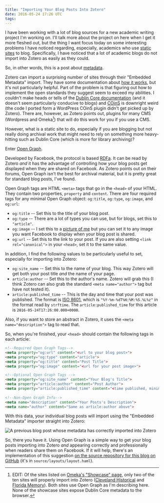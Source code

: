 ```yaml
---
title: "Importing Your Blog Posts Into Zotero"
date: 2016-05-24 17:26 UTC
tags:
---
```


I have been working with a lot of blog sources for a new academic writing project I'm working on. I'll talk more about the project on here when I get it more fleshed out, but the thing I want focus today on some interesting problems I have noticed regarding, especially, academics who use [static sites](https://davidwalsh.name/introduction-static-site-generators) to blog. Specifically, I have noticed that a lot of academic blogs do not import into Zotero as easily as they could.

So, in other words, this is a post about [metadata](https://en.wikipedia.org/wiki/Metadata).

Zotero can import a surprising number of sites through their "Embedded Metadata" import. They have some documentation about [how it works](https://www.zotero.org/support/dev/exposing_metadata), but it's not particularly helpful. Part of the problem is that figuring out how to implement the open standards they suggest seem to exceed my abilities. I couldn't make heads or tells of the [Dublin Core documentation](http://dublincore.org/documents/2008/08/04/dc-html/) (and it doesn't seem particularly conducive to blogs) and [COinS](http://ocoins.info/) is downright weird (the code I ported form a WordPress COinS plugin didn't get picked up by Zotero). There are, however, as Zotero points out, plugins for many CMS (Wordpress and Omeka[^omeka]) that will do this work for you if you use a CMS. 

However, what is a static site to do, especially if you are blogging but not really doing archival work that might need to rely on something more heavy-hitting such as Dublin Core (which is more for library archiving)?

Enter [Open Graph](http://opengraphprotocol.org/).

Developed by Facebook, the protocol is based [RDFa](https://en.wikipedia.org/wiki/RDFa). It can be read by Zotero *and* it has the advantage of controlling how your blog posts get displayed when they are shared on Facebook. As Zotero points out on their forums, Open Graph isn't the best for archival material, but it is pretty great for standard blog posts, I've found.

Open Graph tags are HTML `<meta>` tags that go in the `<head>` of your HTML. They contain two properties, `property` and `content`. There are four required tags for any minimal Open Graph object: `og:title`, `og:type`, `og:image`, and `og:url`:
	
* `og:title` -- Set this to the title of your blog post.
* `og:type` -- There are a lot of types you can use, but for blogs, set this to `"article"`.
* `og:image` -- I set this to a [picture of me](/images/me.png) but you can set it to any image you want Facebook to display when your blog post is shared.
* `og:url` -- Set this to the link to your post. If you are also setting `<link rel="canonical">` in your `<head>`, set it to the same value.
	
In addition, I find the following values to be particularly useful to set, especially for importing into Zotero:

* `og:site_name` -- Set this to the name of your blog. This way Zotero will get both your post title *and* the name of your page.
* `article:author` -- Set this to the author's name. Zotero will grab this (I think Zotero can also grab the standard `<meta name="author">` tag but have not tested it).
* `article:published_time` -- This is the day and time that your post was published. The format is [ISO 8601](https://en.wikipedia.org/wiki/ISO_8601), which is `"%Y-%m-%dT%H:%M:%S.%L%z"` in the format read by `strftime`. The `article:published_time` for this article is `2016-05-24T17:26:00.000+0000`.

Also, if you want to store an abstract in Zotero, it uses the `<meta name="description">` tag to read that.

So, when you're finished, your `<head>` should contain the following tags in each article:

~~~ html
<!--Required Open Graph Tags-->
<meta property="og:url" content="<url to your blog post>">
<meta proprety="og:type" content="article">
<meta property="og:title" content="Post Title">
<meta property="og:image" content="<url for your post image>">

<!--Optional Open Graph Tags -->
<meta property="og:site_name" content="Your Blog's Title">
<meta property="article:author" content="Post Author">
<meta property="article:published_time" content="<time published, minimum info is YYYY-MM-DD>">
	
<!--Non-Open Graph Info-->
<meta name="description" content="Your Posts's Description">
<meta name="author" content="Same as article:author above">
~~~

With this data, your individual blog posts will import using the "Embedded Metadata" importer straight into Zotero:

![A previous blog post whose metadata has correctly imported into Zotero](/images/zotero-import.png)

So, there you have it. Using Open Graph is a simple way to get your blog posts importing into Zotero *and* appearing correctly and professionally when readers share them on Facebook. If it will help, there's an implementation of this suggestion [on the source repository for this blog on GitHub](https://github.com/oncomouse/andrewpilsch-blog) (it's in `source/layouts/layout.haml`).

[^omeka]: EDIT: Of the sites listed on [Omeka's "Showcase" page](http://omeka.org/showcase/), only two of the ten sites will properly import into Zotero ([Cleveland Historical](http://clevelandhistorical.org/) and [Florida Memory](https://www.floridamemory.com/)). Both sites use Open Graph as I'm describing here. None of the showcase sites expose Dublin Core metadata to the browser.